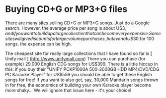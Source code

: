 #  Buying CD+G or MP3+G files 

There are many sites selling CD+G or MP3+G songs.
      Just do a Google search. However, the average price
      per song is about US$3, and if you want to build up a
      large collection that can become very expensive.
      Some sites will give discounts for larger volume purchases,
      but even at US$30 for 100 songs, the expense can be high.

The cheapest site for
really
large collections
      that I have found so far is
 [
        Unify mall
      ] (http://www.unifymall.com)
There you can purchase (for example) 29,000 English
      CDG songs for US$399. There is a little hiccup in this:
      if you buy their "UNIFY PCKP1000A 500-2000GB 
      HDD MP4/DVD/CDG PC Karaoke Player" for US$559 you should 
      be able to get these English songs for free! If you want
      to also get, say, 30,000 Mandarin songs thrown in for free, 
      the economics
      of building your own Karaoke player become more shaky...
      We will ignore that issue here - it's your choice!

